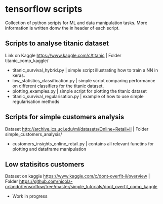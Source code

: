 # tensorflow scripts
Collection of python scripts for ML and data manipulation tasks. More information is written donw the in header of each script.  

## Scripts to analyse titanic dataset 

Link on Kaggle https://www.kaggle.com/c/titanic | Folder titanic_comp_kaggle/

* titanic_survival_hybrid.py | simple script illustrating how to train a NN in keras. 
* low_statistics_classification.py | simple script comparing performance on different classifiers for the titanic dataset. 
* plotting_examples.py | simple script for plotting the titanic dataset
* titanic_survival_regularisation.py | example of how to use simple regularisation methods

## Scripts for simple customers analysis 

Dataset http://archive.ics.uci.edu/ml/datasets/Online+Retail+II | Folder simple_customers_analysis/

* customers_insights_online_retail.py | contains all relevant functins for plotting and dataframe manipulation 

## Low statisitcs customers 

Dataset on kaggle https://www.kaggle.com/c/dont-overfit-ii/overview | Folder https://github.com/nicola-orlando/tensorflow/tree/master/simple_tutorials/dont_overfit_comp_kaggle 

* Work in progress 
